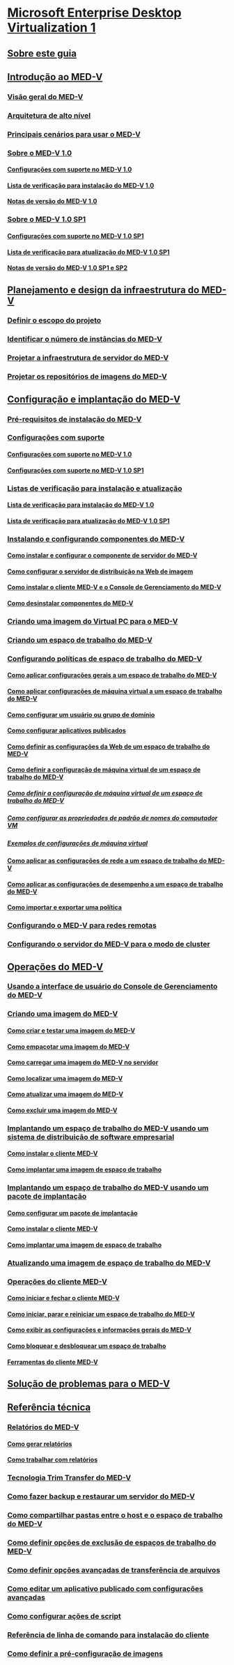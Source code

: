 # [Microsoft Enterprise Desktop Virtualization 1](index.md)
## [Sobre este guia](about-this-guidemedv.md)
## [Introdução ao MED-V](getting-started-with-med-v.md)
### [Visão geral do MED-V](overview-of-med-v.md)
### [Arquitetura de alto nível](high-level-architecturemedv.md)
### [Principais cenários para usar o MED-V](key-scenarios-for-using-med-v.md)
### [Sobre o MED-V 1.0](about-med-v-10.md)
#### [Configurações com suporte no MED-V 1.0](med-v-10-supported-configurationsmedv-10.md)
#### [Lista de verificação para instalação do MED-V 1.0](med-v-10-installation-checklist.md)
#### [Notas de versão do MED-V 1.0](med-v-10-release-notesmedv-10.md)
### [Sobre o MED-V 1.0 SP1](about-med-v-10-sp1.md)
#### [Configurações com suporte no MED-V 1.0 SP1](med-v-10-sp1-supported-configurationsmedv-10-sp1.md)
#### [Lista de verificação para atualização do MED-V 1.0 SP1](med-v-10-sp1-upgrade-checklistmedv-10-sp1.md)
#### [Notas de versão do MED-V 1.0 SP1 e SP2](med-v-10-sp1-and-sp2-release-notesmedv-10-sp1.md)
## [Planejamento e design da infraestrutura do MED-V](med-v-infrastructure-planning-and-design.md)
### [Definir o escopo do projeto](define-the-project-scope.md)
### [Identificar o número de instâncias do MED-V](identify-the-number-of-med-v-instances.md)
### [Projetar a infraestrutura de servidor do MED-V](design-the-med-v-server-infrastructure.md)
### [Projetar os repositórios de imagens do MED-V](design-the-med-v-image-repositories.md)
## [Configuração e implantação do MED-V](med-v-deployment-and-configuration.md)
### [Pré-requisitos de instalação do MED-V](med-v-installation-prerequisites.md)
### [Configurações com suporte](supported-configurationsmedv-orientation.md)
#### [Configurações com suporte no MED-V 1.0](med-v-10-supported-configurationsmedv-10.md)
#### [Configurações com suporte no MED-V 1.0 SP1](med-v-10-sp1-supported-configurationsmedv-10-sp1.md)
### [Listas de verificação para instalação e atualização](installation-and-upgrade-checklists.md)
#### [Lista de verificação para instalação do MED-V 1.0](med-v-10-installation-checklist.md)
#### [Lista de verificação para atualização do MED-V 1.0 SP1](med-v-10-sp1-upgrade-checklistmedv-10-sp1.md)
### [Instalando e configurando componentes do MED-V](installing-and-configuring-med-v-components.md)
#### [Como instalar e configurar o componente de servidor do MED-V](how-to-install-and-configure-the-med-v-server-component.md)
#### [Como configurar o servidor de distribuição na Web de imagem](how-to-configure-the-image-web-distribution-server.md)
#### [Como instalar o cliente MED-V e o Console de Gerenciamento do MED-V](how-to-install-med-v-client-and-med-v-management-console.md)
#### [Como desinstalar componentes do MED-V](how-to-uninstall-med-v-componentsmedvv2.md)
### [Criando uma imagem do Virtual PC para o MED-V](creating-a-virtual-pc-image-for-med-v.md)
### [Criando um espaço de trabalho do MED-V](creating-a-med-v-workspacemedv-10-sp1.md)
### [Configurando políticas de espaço de trabalho do MED-V](configuring-med-v-workspace-policies.md)
#### [Como aplicar configurações gerais a um espaço de trabalho do MED-V](how-to-apply-general-settings-to-a-med-v-workspace.md)
#### [Como aplicar configurações de máquina virtual a um espaço de trabalho do MED-V](how-to-apply-virtual-machine-settings-to-a-med-v-workspace.md)
#### [Como configurar um usuário ou grupo de domínio](how-to-configure-a-domain-user-or-groupmedvv2.md)
#### [Como configurar aplicativos publicados](how-to-configure-published-applicationsmedvv2.md)
#### [Como definir as configurações da Web de um espaço de trabalho do MED-V](how-to-configure-web-settings-for-a-med-v-workspace.md)
#### [Como definir a configuração de máquina virtual de um espaço de trabalho do MED-V](how-to-configure-the-virtual-machine-setup-for-a-med-v-workspace.md)
##### [Como definir a configuração de máquina virtual de um espaço de trabalho do MED-V](how-to-configure-the-virtual-machine-setup-for-a-med-v-workspacemedvv2.md)
##### [Como configurar as propriedades de padrão de nomes do computador VM](how-to-configure-vm-computer-name-pattern-propertiesmedvv2.md)
##### [Exemplos de configurações de máquina virtual](examples-of-virtual-machine-configurationsv2.md)
#### [Como aplicar as configurações de rede a um espaço de trabalho do MED-V](how-to-apply-network-settings-to-a-med-v-workspace.md)
#### [Como aplicar as configurações de desempenho a um espaço de trabalho do MED-V](how-to-apply-performance-settings-to-a-med-v-workspace.md)
#### [Como importar e exportar uma política](how-to-import-and-export-a-policy.md)
### [Configurando o MED-V para redes remotas](configuring-med-v-for-remote-networks.md)
### [Configurando o servidor do MED-V para o modo de cluster](configuring-med-v-server-for-cluster-mode.md)
## [Operações do MED-V](med-v-operations.md)
### [Usando a interface de usuário do Console de Gerenciamento do MED-V](using-the-med-v-management-console-user-interface.md)
### [Criando uma imagem do MED-V](creating-a-med-v-image.md)
#### [Como criar e testar uma imagem do MED-V](how-to-create-and-test-a-med-v-image.md)
#### [Como empacotar uma imagem do MED-V](how-to-pack-a-med-v-image.md)
#### [Como carregar uma imagem do MED-V no servidor](how-to-upload-a-med-v-image-to-the-server.md)
#### [Como localizar uma imagem do MED-V](how-to-localize-a-med-v-image.md)
#### [Como atualizar uma imagem do MED-V](how-to-update-a-med-v-image.md)
#### [Como excluir uma imagem do MED-V](how-to-delete-a-med-v-image.md)
### [Implantando um espaço de trabalho do MED-V usando um sistema de distribuição de software empresarial](deploying-a-med-v-workspace-using-an-enterprise-software-distribution-system.md)
#### [Como instalar o cliente MED-V](how-to-install-med-v-clientesds.md)
#### [Como implantar uma imagem de espaço de trabalho](how-to-deploy-a-workspace-imageesds.md)
### [Implantando um espaço de trabalho do MED-V usando um pacote de implantação](deploying-a-med-v-workspace-using-a-deployment-package.md)
#### [Como configurar um pacote de implantação](how-to-configure-a-deployment-package.md)
#### [Como instalar o cliente MED-V](how-to-install-med-v-clientdeployment-package.md)
#### [Como implantar uma imagem de espaço de trabalho](how-to-deploy-a-workspace-imagedeployment-package.md)
### [Atualizando uma imagem de espaço de trabalho do MED-V](updating-a-med-v-workspace-image.md)
### [Operações do cliente MED-V](med-v-client-operations.md)
#### [Como iniciar e fechar o cliente MED-V](how-to-start-and-exit-the-med-v-client.md)
#### [Como iniciar, parar e reiniciar um espaço de trabalho do MED-V](how-to-start-stop-and-restart-a-med-v-workspace.md)
#### [Como exibir as configurações e informações gerais do MED-V](how-to-view-med-v-settings-and-general-information.md)
#### [Como bloquear e desbloquear um espaço de trabalho](how-to-lock-and-unlock-a-workspace.md)
#### [Ferramentas do cliente MED-V](med-v-client-toolsv2.md)
## [Solução de problemas para o MED-V](troubleshooting-med-v.md)
## [Referência técnica](technical-referencemedv-10-sp1.md)
### [Relatórios do MED-V](med-v-reporting.md)
#### [Como gerar relatórios](how-to-generate-reports-medvv2.md)
#### [Como trabalhar com relatórios](how-to-work-with-reports.md)
### [Tecnologia Trim Transfer do MED-V](med-v-trim-transfer-technology-medvv2.md)
### [Como fazer backup e restaurar um servidor do MED-V](how-to-back-up-and-restore-a-med-v-server.md)
### [Como compartilhar pastas entre o host e o espaço de trabalho do MED-V](how-to-share-folders-between-the-host-and-the-med-v-workspace.md)
### [Como definir opções de exclusão de espaços de trabalho do MED-V](how-to-set-med-v-workspace-deletion-options.md)
### [Como definir opções avançadas de transferência de arquivos](how-to-set-advanced-file-transfer-options.md)
### [Como editar um aplicativo publicado com configurações avançadas](how-to-edit-a-published-application-with-advanced-settings.md)
### [Como configurar ações de script](how-to-set-up-script-actions.md)
### [Referência de linha de comando para instalação do cliente](client-installation-command-line-reference.md)
### [Como definir a pré-configuração de imagens](how-to-configure-image-pre-staging.md)

